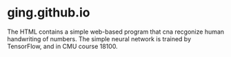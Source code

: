 # ging.github.io
The HTML contains a simple web-based program that cna recgonize human handwriting of numbers.
The simple neural network is trained by TensorFlow, and in CMU course 18100. 
